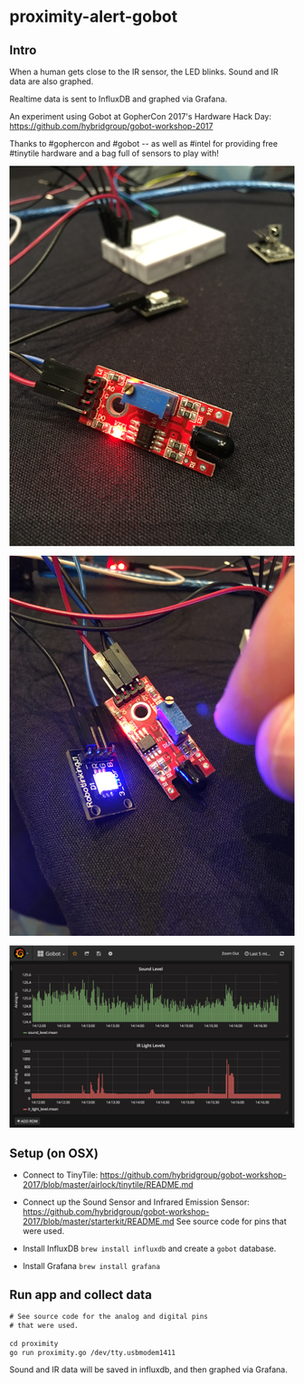 # proximity-alert-gobot

## Intro

When a human gets close to the IR sensor, the LED blinks. Sound and IR data are also graphed.

Realtime data is sent to InfluxDB and graphed via Grafana.

An experiment using Gobot at GopherCon 2017's Hardware Hack Day: https://github.com/hybridgroup/gobot-workshop-2017

Thanks to #gophercon and #gobot -- as well as #intel for providing free #tinytile hardware and a bag full of sensors to play with!

![proximity-1](proximity-1.jpg)

![proximity-2](proximity-2.jpg)

![Grafana](grafana.png)

## Setup (on OSX)

* Connect to TinyTile: https://github.com/hybridgroup/gobot-workshop-2017/blob/master/airlock/tinytile/README.md

* Connect up the Sound Sensor and Infrared Emission Sensor: https://github.com/hybridgroup/gobot-workshop-2017/blob/master/starterkit/README.md See source code for pins that were used.

* Install InfluxDB `brew install influxdb` and create a `gobot` database.

* Install Grafana `brew install grafana`

## Run app and collect data

    # See source code for the analog and digital pins
    # that were used.

    cd proximity
    go run proximity.go /dev/tty.usbmodem1411

Sound and IR data will be saved in influxdb, and then graphed via Grafana.
